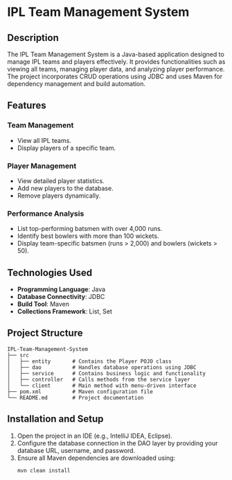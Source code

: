 # IPL Team Management System  

## Description  
The IPL Team Management System is a Java-based application designed to manage IPL teams and players effectively. It provides functionalities such as viewing all teams, managing player data, and analyzing player performance. The project incorporates CRUD operations using JDBC and uses Maven for dependency management and build automation.  

## Features  
### Team Management  
- View all IPL teams.  
- Display players of a specific team.  

### Player Management  
- View detailed player statistics.  
- Add new players to the database.  
- Remove players dynamically.  

### Performance Analysis  
- List top-performing batsmen with over 4,000 runs.  
- Identify best bowlers with more than 100 wickets.  
- Display team-specific batsmen (runs > 2,000) and bowlers (wickets > 50).  

## Technologies Used  
- **Programming Language**: Java  
- **Database Connectivity**: JDBC  
- **Build Tool**: Maven  
- **Collections Framework**: List, Set  

## Project Structure  
```plaintext
IPL-Team-Management-System
├── src
│   ├── entity       # Contains the Player POJO class
│   ├── dao          # Handles database operations using JDBC
│   ├── service      # Contains business logic and functionality
│   ├── controller   # Calls methods from the service layer
│   └── client       # Main method with menu-driven interface
├── pom.xml          # Maven configuration file
└── README.md        # Project documentation
```
## Installation and Setup

1. Open the project in an IDE (e.g., IntelliJ IDEA, Eclipse).  
2. Configure the database connection in the DAO layer by providing your database URL, username, and password.  
3. Ensure all Maven dependencies are downloaded using:  
   ```bash
   mvn clean install
